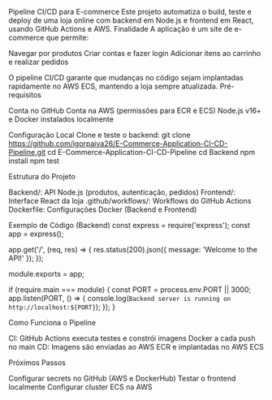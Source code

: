 Pipeline CI/CD para E-commerce
Este projeto automatiza o build, teste e deploy de uma loja online com backend em Node.js e frontend em React, usando GitHub Actions e AWS.
Finalidade
A aplicação é um site de e-commerce que permite:

Navegar por produtos
Criar contas e fazer login
Adicionar itens ao carrinho e realizar pedidos

O pipeline CI/CD garante que mudanças no código sejam implantadas rapidamente no AWS ECS, mantendo a loja sempre atualizada.
Pré-requisitos

Conta no GitHub
Conta na AWS (permissões para ECR e ECS)
Node.js v16+ e Docker instalados localmente

Configuração Local
Clone e teste o backend:
git clone https://github.com/igorpaiva26/E-Commerce-Application-CI-CD-Pipeline.git
cd E-Commerce-Application-CI-CD-Pipeline
cd Backend
npm install
npm test

Estrutura do Projeto

Backend/: API Node.js (produtos, autenticação, pedidos)
Frontend/: Interface React da loja
.github/workflows/: Workflows do GitHub Actions
Dockerfile: Configurações Docker (Backend e Frontend)

Exemplo de Código (Backend)
const express = require('express');
const app = express();

app.get('/', (req, res) => {
  res.status(200).json({ message: 'Welcome to the API!' });
});

module.exports = app;

if (require.main === module) {
  const PORT = process.env.PORT || 3000;
  app.listen(PORT, () => {
    console.log(`Backend server is running on http://localhost:${PORT}`);
  });
}

Como Funciona o Pipeline

CI: GitHub Actions executa testes e constrói imagens Docker a cada push no main
CD: Imagens são enviadas ao AWS ECR e implantadas no AWS ECS

Próximos Passos

Configurar secrets no GitHub (AWS e DockerHub)
Testar o frontend localmente
Configurar cluster ECS na AWS


